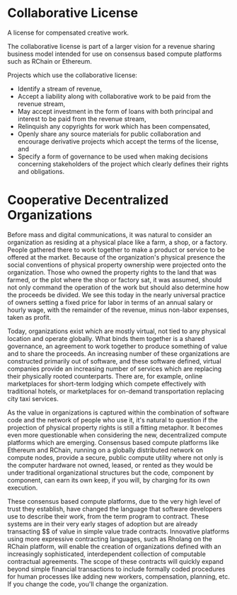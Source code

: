 # Collaborative License
A license for compensated creative work.

The collaborative license is part of a larger vision for a revenue sharing business model intended for use on consensus based compute platforms such as RChain or Ethereum.

Projects which use the collaborative license:
* Identify a stream of revenue,
* Accept a liability along with collaborative work to be paid from the revenue stream,
* May accept investment in the form of loans with both principal and interest to be paid from the revenue stream,
* Relinquish any copyrights for work which has been compensated,
* Openly share any source materials for public collaboration and encourage derivative projects which accept the terms of the license, and
* Specify a form of governance to be used when making decisions concerning stakeholders of the project which clearly defines their rights and obligations.

# Cooperative Decentralized Organizations
Before mass and digital communications, it was natural to consider an organization as residing at a physical place like a farm, a shop, or a factory. People gathered there to work together to make a product or service to be offered at the market. Because of the organization's physical presence the social conventions of physical property ownership were projected onto the organization. Those who owned the property rights to the land that was farmed, or the plot where the shop or factory sat, it was assumed, should not only command the operation of the work but should also determine how the proceeds be divided. We see this today in the nearly universal practice of owners setting a fixed price for labor in terms of an annual salary or hourly wage, with the remainder of the revenue, minus non-labor expenses, taken as profit.

Today, organizations exist which are mostly virtual, not tied to any physical location and operate globally. What binds them together is a shared governance, an agreement to work together to produce something of value and to share the proceeds. An increasing number of these organizations are constructed primarily out of software, and these software defined, virtual companies provide an increasing number of services which are replacing their physically rooted counterparts. There are, for example, online marketplaces for short-term lodging which compete effectively with traditional hotels, or marketplaces for on-demand transportation replacing city taxi services.

As the value in organizations is captured within the combination of software code and the network of people who use it, it's natural to question if the projection of physical property rights is still a fitting metaphor. It becomes even more questionable when considering the new, decentralized compute platforms which are emerging. Consensus based compute platforms like Ethereum and RChain, running on a globally distributed network on compute nodes, provide a secure, public compute utility where not only is the computer hardware not owned, leased, or rented as they would be under traditional organizational structures but the code, component by component, can earn its own keep, if you will, by charging for its own execution.

These consensus based compute platforms, due to the very high level of trust they establish, have changed the language that software developers use to describe their work, from the term program to contract. These systems are in their very early stages of adoption but are already transacting $$ of value in simple value trade contracts. Innovative platforms using more expressive contracting languages, such as Rholang on the RChain platform, will enable the creation of organizations defined with an increasingly sophisticated, interdependent collection of computable contractual agreements. The scope of these contracts will quickly expand beyond simple financial transactions to include formally coded procedures for human processes like adding new workers, compensation, planning, etc. If you change the code, you'll change the organization. 

